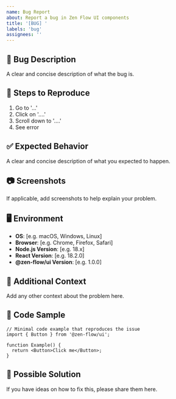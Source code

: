 ```yaml
---
name: Bug Report
about: Report a bug in Zen Flow UI components
title: '[BUG] '
labels: 'bug'
assignees: ''
---
```


## 🐛 Bug Description
A clear and concise description of what the bug is.

## 🔄 Steps to Reproduce
1. Go to '...'
2. Click on '....'
3. Scroll down to '....'
4. See error

## ✅ Expected Behavior
A clear and concise description of what you expected to happen.

## 📷 Screenshots
If applicable, add screenshots to help explain your problem.

## 🖥️ Environment
- **OS**: [e.g. macOS, Windows, Linux]
- **Browser**: [e.g. Chrome, Firefox, Safari]
- **Node.js Version**: [e.g. 18.x]
- **React Version**: [e.g. 18.2.0]
- **@zen-flow/ui Version**: [e.g. 1.0.0]

## 📝 Additional Context
Add any other context about the problem here.

## 🔗 Code Sample
```tsx
// Minimal code example that reproduces the issue
import { Button } from '@zen-flow/ui';

function Example() {
  return <Button>Click me</Button>;
}
```

## 🎯 Possible Solution
If you have ideas on how to fix this, please share them here.
